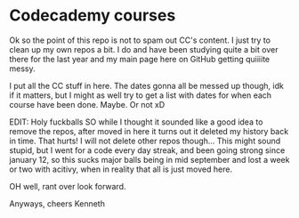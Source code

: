 # Codecademy courses

Ok so the point of this repo is not to spam out CC's content. I just try to 
clean up my own repos a bit. I do and have been studying quite a bit over there
for the last year and my main page here on GitHub getting quiiiite messy. 

I put all the CC stuff in here. The dates gonna all be messed up though, idk
if it matters, but I might as well try to get a list with dates for when 
each course have been done. Maybe. Or not xD

EDIT: Holy fuckballs
SO while I thought it sounded like a good idea to remove the repos, after moved in here
it turns out it deleted my history back in time. That hurts! I will not delete other
repos though... This might sound stupid, but I went for a code every day streak, and been going
strong since january 12, so this sucks major balls being in mid september and lost a week or two with 
acitivy, when in reality that all is just moved here. 

OH well, rant over look forward.

Anyways, cheers
Kenneth
